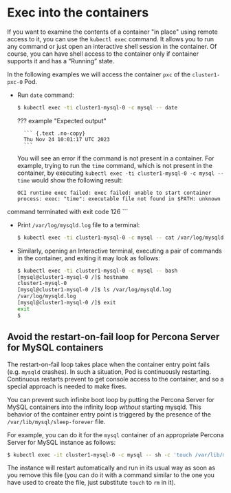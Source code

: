 # Exec into the containers

If you want to examine the contents of a container "in place" using remote access to it, you can use the `kubectl exec` command. It allows you to run any command or just open an interactive shell session in the container. Of course, you can have shell access to the container only if container supports it and has a “Running” state.

In the following examples we will access the container `pxc` of the `cluster1-pxc-0` Pod.

* Run `date` command:

    ``` {.bash data-prompt="$" }
    $ kubectl exec -ti cluster1-mysql-0 -c mysql -- date
    ```

    ??? example "Expected output"

        ``` {.text .no-copy}
        Thu Nov 24 10:01:17 UTC 2023
        ```

    You will see an error if the command is not present in a container. For
    example, trying to run the `time` command, which is not present in the
    container, by executing `kubectl exec -ti cluster1-mysql-0 -c mysql -- time`
    would show the following result:
    
    ``` {.text .no-copy}
    OCI runtime exec failed: exec failed: unable to start container process: exec: "time": executable file not found in $PATH: unknown
command terminated with exit code 126
    ```

* Print `/var/log/mysqld.log` file to a terminal:

    ``` {.bash data-prompt="$" }
    $ kubectl exec -ti cluster1-mysql-0 -c mysql -- cat /var/log/mysqld.log
    ```

* Similarly, opening an Interactive terminal, executing a pair of commands in
    the container, and exiting it may look as follows:

    ```{.bash data-prompt="$" data-prompt-second="[mysql@cluster1-mysql-0 /]$"}
    $ kubectl exec -ti cluster1-mysql-0 -c mysql -- bash
    [mysql@cluster1-mysql-0 /]$ hostname
    cluster1-mysql-0
    [mysql@cluster1-mysql-0 /]$ ls /var/log/mysqld.log
    /var/log/mysqld.log
    [mysql@cluster1-mysql-0 /]$ exit
    exit
    $
    ```

## Avoid the restart-on-fail loop for Percona Server for MySQL containers

The restart-on-fail loop takes place when the container entry point fails
(e.g. `mysqld` crashes). In such a situation, Pod is continuously restarting.
Continuous restarts prevent to get console access to the container, and so a
special approach is needed to make fixes.

You can prevent such infinite boot loop by putting the Percona Server for MySQL
containers into the infinity loop *without* starting mysqld. This behavior
of the container entry point is triggered by the presence of the
`/var/lib/mysql/sleep-forever` file.

For example, you can do it for the `mysql` container of an appropriate Percona
Server for MySQL instance as follows:

``` {.bash data-prompt="$" }
$ kubectl exec -it cluster1-mysql-0 -c mysql -- sh -c 'touch /var/lib/mysql/sleep-forever'
```

The instance will restart automatically and run in its usual way as soon as you
remove this file (you can do it with a command similar to the one you have used
to create the file, just substitute `touch` to `rm` in it).

